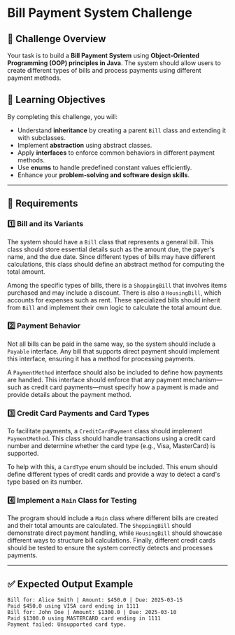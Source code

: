 # Bill Payment System Challenge

## 🚀 Challenge Overview
Your task is to build a **Bill Payment System** using **Object-Oriented Programming (OOP) principles in Java**. The system should allow users to create different types of bills and process payments using different payment methods.

## 🎯 Learning Objectives
By completing this challenge, you will:
- Understand **inheritance** by creating a parent `Bill` class and extending it with subclasses.
- Implement **abstraction** using abstract classes.
- Apply **interfaces** to enforce common behaviors in different payment methods.
- Use **enums** to handle predefined constant values efficiently.
- Enhance your **problem-solving and software design skills**.

---
## 📝 Requirements

### **1️⃣ Bill and its Variants**
The system should have a `Bill` class that represents a general bill. This class should store essential details such as the amount due, the payer's name, and the due date. Since different types of bills may have different calculations, this class should define an abstract method for computing the total amount.

Among the specific types of bills, there is a `ShoppingBill` that involves items purchased and may include a discount. There is also a `HousingBill`, which accounts for expenses such as rent. These specialized bills should inherit from `Bill` and implement their own logic to calculate the total amount due.

### **2️⃣ Payment Behavior**
Not all bills can be paid in the same way, so the system should include a `Payable` interface. Any bill that supports direct payment should implement this interface, ensuring it has a method for processing payments.

A `PaymentMethod` interface should also be included to define how payments are handled. This interface should enforce that any payment mechanism—such as credit card payments—must specify how a payment is made and provide details about the payment method.

### **3️⃣ Credit Card Payments and Card Types**
To facilitate payments, a `CreditCardPayment` class should implement `PaymentMethod`. This class should handle transactions using a credit card number and determine whether the card type (e.g., Visa, MasterCard) is supported.

To help with this, a `CardType` enum should be included. This enum should define different types of credit cards and provide a way to detect a card's type based on its number.

### **4️⃣ Implement a `Main` Class for Testing**
The program should include a `Main` class where different bills are created and their total amounts are calculated. The `ShoppingBill` should demonstrate direct payment handling, while `HousingBill` should showcase different ways to structure bill calculations. Finally, different credit cards should be tested to ensure the system correctly detects and processes payments.

---
## ✅ Expected Output Example
```plaintext
Bill for: Alice Smith | Amount: $450.0 | Due: 2025-03-15
Paid $450.0 using VISA card ending in 1111
Bill for: John Doe | Amount: $1300.0 | Due: 2025-03-10
Paid $1300.0 using MASTERCARD card ending in 1111
Payment failed: Unsupported card type.
```


